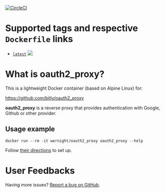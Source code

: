 [![CircleCI](https://circleci.com/gh/wernight/docker-oauth2_proxy.svg?style=svg)](https://circleci.com/gh/wernight/docker-oauth2_proxy)

Supported tags and respective `Dockerfile` links
================================================

  * [`latest`](https://github.com/wernight/docker-oauth2_proxy/blob/master/Dockerfile) [![](https://images.microbadger.com/badges/image/wernight/oauth2_proxy.svg)](http://microbadger.com/images/wernight/oauth2_proxy "Get your own image badge on microbadger.com")


What is oauth2_proxy?
=====================

This is a lightweight Docker container (based on Alpine Linux) for:

https://github.com/bitly/oauth2_proxy

**oauth2_proxy** is a reverse proxy that provides authentication with Google, Github or other provider.


Usage example
-------------

    docker run --rm -it wernight/oauth2_proxy oauth2_proxy --help

Follow [their directions](https://github.com/bitly/oauth2_proxy)
to set up.


User Feedbacks
==============

Having more issues? [Report a bug on GitHub](https://github.com/wernight/docker-oauth2_proxy/issues).
